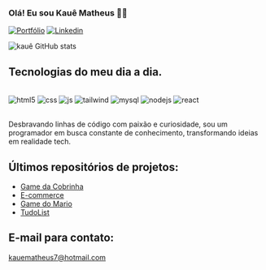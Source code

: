 
### Olá! Eu sou Kauê Matheus 🤙🏿

[![Portfólio](https://img.shields.io/website-up-down-green-red/http/monip.org.svg)](https://kauemtaheus.github.io/Portfolio2/arquivos/index.html)
[![Linkedin](https://img.shields.io/badge/LinkedIn-0077B5?style=for-the-badge&logo=linkedin&logoColor=white)](www.linkedin.com/in/kaue-matheus-6084b01b3)

![kauê GitHub stats](https://github-readme-stats.vercel.app/api?username=KaueMtaheus&show_icons=true&theme=dracula)

## Tecnologias do meu dia a dia.

<div style="display: inline_block"><br/>
    <img alin="center" alt="html5" src="https://img.shields.io/badge/HTML5-E34F26?style=for-the-badge&logo=html5&logoColor=white" />
    <img alin="center" alt="css" src="https://img.shields.io/badge/CSS3-1572B6?style=for-the-badge&logo=css3&logoColor=white" />
    <img alin="center" alt="js" src="https://img.shields.io/badge/JavaScript-F7DF1E?style=for-the-badge&logo=javascript&logoColor=black" />
    <img alin="center" alt="tailwind" src="https://img.shields.io/badge/Tailwind_CSS-38B2AC?style=for-the-badge&logo=tailwind-css&logoColor=white" />
    <img alin="center" alt="mysql" src="https://img.shields.io/badge/Bootstrap-563D7C?style=for-the-badge&logo=bootstrap&logoColor=white" />
    <img alin="center" alt="nodejs" src="https://img.shields.io/badge/Node.js-43853D?style=for-the-badge&logo=node.js&logoColor=white" />
    <img alin="center" alt="react" src="https://img.shields.io/badge/React-20232A?style=for-the-badge&logo=react&logoColor=61DAFB" />
</div><br/>

Desbravando linhas de código com paixão e curiosidade, sou um programador em busca constante de conhecimento, transformando ideias em realidade tech.

## Últimos repositórios de projetos: 
- [Game da Cobrinha](https://github.com/KaueMtaheus/snake)<br/>
- [E-commerce](https://github.com/KaueMtaheus/ecommerce)<br/>
- [Game do Mario](https://github.com/KaueMtaheus/jogo)<br/>
- [TudoList](https://github.com/KaueMtaheus/todolist)<br/>

## E-mail para contato:

kauematheus7@hotmail.com
